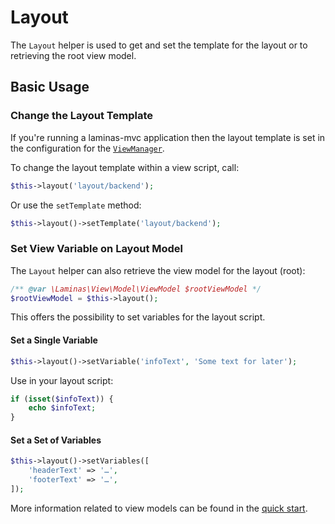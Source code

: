 # Layout

The `Layout` helper is used to get and set the template for the layout or to 
retrieving the root view model.

## Basic Usage

### Change the Layout Template

If you're running a laminas-mvc application then the layout template is set in the
configuration for the [`ViewManager`](https://docs.laminas.dev/laminas-mvc/services/#viewmanager).

To change the layout template within a view script, call:

```php
$this->layout('layout/backend');
```

Or use the `setTemplate` method:

```php
$this->layout()->setTemplate('layout/backend');
```

### Set View Variable on Layout Model

The `Layout` helper can also retrieve the view model for the layout (root): 

```php
/** @var \Laminas\View\Model\ViewModel $rootViewModel */
$rootViewModel = $this->layout();
```

This offers the possibility to set variables for the layout script.

#### Set a Single Variable

```php
$this->layout()->setVariable('infoText', 'Some text for later');
```

Use in your layout script:

```php
if (isset($infoText)) {
    echo $infoText;
}
```

#### Set a Set of Variables

```php
$this->layout()->setVariables([
    'headerText' => '…',
    'footerText' => '…',
]);
```

More information related to view models can be found in the
[quick start](https://docs.laminas.dev/laminas-view/quick-start/).

